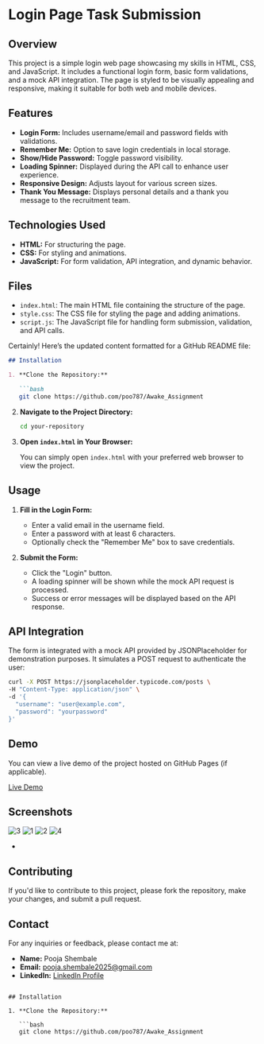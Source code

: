# Login Page Task Submission

## Overview

This project is a simple login web page showcasing my skills in HTML, CSS, and JavaScript. It includes a functional login form, basic form validations, and a mock API integration. The page is styled to be visually appealing and responsive, making it suitable for both web and mobile devices.

## Features

- **Login Form:** Includes username/email and password fields with validations.
- **Remember Me:** Option to save login credentials in local storage.
- **Show/Hide Password:** Toggle password visibility.
- **Loading Spinner:** Displayed during the API call to enhance user experience.
- **Responsive Design:** Adjusts layout for various screen sizes.
- **Thank You Message:** Displays personal details and a thank you message to the recruitment team.

## Technologies Used

- **HTML:** For structuring the page.
- **CSS:** For styling and animations.
- **JavaScript:** For form validation, API integration, and dynamic behavior.

## Files

- `index.html`: The main HTML file containing the structure of the page.
- `style.css`: The CSS file for styling the page and adding animations.
- `script.js`: The JavaScript file for handling form submission, validation, and API calls.


Certainly! Here’s the updated content formatted for a GitHub README file:

```markdown
## Installation

1. **Clone the Repository:**

   ```bash
   git clone https://github.com/poo787/Awake_Assignment
   ```

2. **Navigate to the Project Directory:**

   ```bash
   cd your-repository
   ```

3. **Open `index.html` in Your Browser:**

   You can simply open `index.html` with your preferred web browser to view the project.

## Usage

1. **Fill in the Login Form:**
   - Enter a valid email in the username field.
   - Enter a password with at least 6 characters.
   - Optionally check the "Remember Me" box to save credentials.

2. **Submit the Form:**
   - Click the "Login" button.
   - A loading spinner will be shown while the mock API request is processed.
   - Success or error messages will be displayed based on the API response.

## API Integration

The form is integrated with a mock API provided by JSONPlaceholder for demonstration purposes. It simulates a POST request to authenticate the user:

```sh
curl -X POST https://jsonplaceholder.typicode.com/posts \
-H "Content-Type: application/json" \
-d '{
  "username": "user@example.com",
  "password": "yourpassword"
}'
```

## Demo

You can view a live demo of the project hosted on GitHub Pages (if applicable). 

[Live Demo](https://github.com/poo787/Awake_Assignment)
## Screenshots
![3](https://github.com/user-attachments/assets/7fcb2e12-21ec-4523-b0da-3324e9a4f4b2)
![1](https://github.com/user-attachments/assets/b1520625-931c-4e9f-bf24-ac9a2e76901c)
![2](https://github.com/user-attachments/assets/e13e015c-1cbb-4a90-a1ae-d2318e5d4029)
![4](https://github.com/user-attachments/assets/9d1cea53-af86-484e-97af-d8cf47dd9d85)

- 
## Contributing

If you'd like to contribute to this project, please fork the repository, make your changes, and submit a pull request.


## Contact

For any inquiries or feedback, please contact me at:

- **Name:** Pooja Shembale
- **Email:** pooja.shembale2025@gmail.com
- **LinkedIn:** [LinkedIn Profile](https://www.linkedin.com/in/pooja-shembale-853606278/)
```

## Installation

1. **Clone the Repository:**

   ```bash
   git clone https://github.com/poo787/Awake_Assignment


